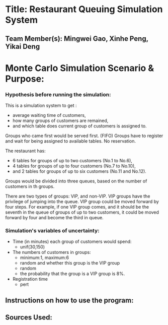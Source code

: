 # Title: Restaurant Queuing Simulation System

## Team Member(s): Mingwei Gao, Xinhe Peng, Yikai Deng

# Monte Carlo Simulation Scenario & Purpose:

### Hypothesis before running the simulation:

This is a simulation system to get :
- average waiting time of customers, 
- how many groups of customers are remained,
- and which table does current group of customers is assigned to.

Groups who came first would be served first. (FIFO)
Groups have to register and wait for being assigned to available tables.
No reservation.

The restaurant has:
- 6 tables for groups of up to two customers (No.1 to No.6), 
- 4 tables for groups of up to four customers (No.7 to No.10), 
- and 2 tables for groups of up to six customers (No.11 and No.12).

Groups would be divided into three queues, based on the number of customers in th groups.

There are two types of groups: VIP, and non-VIP.
VIP groups have the privilege of jumping into the queue. VIP group could be moved forward by four steps.
For example, if one VIP group comes, and it should be the seventh in the queue of groups of up to two customers, it could be moved forward by four and become the third in queue. 


### Simulation's variables of uncertainty:

- Time (in minutes) each group of customers would spend:
  - unif(30,150) 
- The numbers of customers in groups:
  - minimum:1, maximum:6
  - random
  and whether this group is the VIP group
  - random
  - the probability that the group is a VIP group is 8%.
- Registration time 
  - pert 

## Instructions on how to use the program:


## Sources Used:

